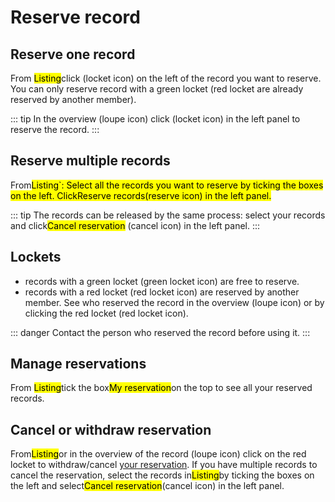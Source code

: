 # Reserve record

## Reserve one record
From <mark>Listing</mark>click (locket icon) on the left of the record you want to reserve. You can only reserve record with a green locket (red locket are already reserved by another member).

::: tip
In the overview (loupe icon) click (locket icon) in the left panel to reserve the record.
:::

## Reserve multiple records
From<mark>Listing`:
Select all the records you want to reserve by ticking the boxes on the left.
Click<mark>Reserve records</mark>(reserve icon) in the left panel.

::: tip
The records can be released by the same process: select your records and click<mark>Cancel reservation</mark> (cancel icon) in the left panel.
:::

## Lockets
* records with a green locket (green locket icon) are free to reserve.
* records with a red locket (red locket icon) are reserved by another member. See who reserved the record in the overview (loupe icon) or by clicking the red locket (red locket icon). 

::: danger
Contact the person who reserved the record before using it.
:::

## Manage reservations
From <mark>Listing</mark>tick the box<mark>My reservation</mark>on the top to see all your reserved records. 

## Cancel or withdraw reservation
From<mark>Listing</mark>or in the overview of the record (loupe icon) click on the red locket to withdraw/cancel [your reservation](/laboratory-information-management-system/reserve-record.html#manage-reservations).
If you have multiple records to cancel the reservation, select the records in<mark>Listing</mark>by ticking the boxes on the left and select<mark>Cancel reservation</mark>(cancel icon) in the left panel.
